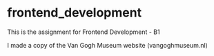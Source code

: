 # frontend_development

This is the assignment for Frontend Development - B1

I made a copy of the Van Gogh Museum website (vangoghmuseum.nl)
